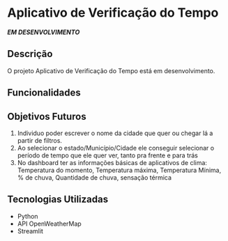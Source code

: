 # Aplicativo de Verificação do Tempo
___EM DESENVOLVIMENTO___

## Descrição

O projeto Aplicativo de Verificação do Tempo está em desenvolvimento.

## Funcionalidades



## Objetivos Futuros

  1. Individuo poder escrever o nome da cidade que quer ou chegar lá a partir de filtros.
  2. Ao selecionar o estado/Município/Cidade ele conseguir selecionar o período de tempo que ele quer ver, tanto pra frente e para trás
  3. No dashboard ter as informações básicas de aplicativos de clima: Temperatura do momento, Temperatura máxima, Temperatura Mínima, % de chuva, Quantidade de chuva, sensação térmica

## Tecnologias Utilizadas

- Python
- API OpenWeatherMap
- Streamlit
